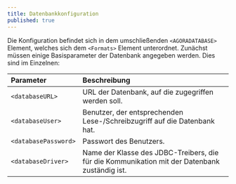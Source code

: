 ```yaml
---
title: Datenbankkonfiguration
published: true
---
```


Die Konfiguration befindet sich in dem umschließenden `<AGORADATABASE>` Element, welches sich dem `<Formats>` Element unterordnet. Zunächst müssen einige Basisparameter der Datenbank angegeben werden. Dies sind im Einzelnen:

| Parameter | Beschreibung |
| :--- | :--- |
| `<databaseURL>` | URL der Datenbank, auf die zugegriffen werden soll. |
| `<databaseUser>` | Benutzer, der entsprechenden Lese-/Schreibzugriff auf die Datenbank hat. |
| `<databasePassword>` | Passwort des Benutzers. |
| `<databaseDriver>` | Name der Klasse des JDBC-Treibers, die für die Kommunikation mit der Datenbank zuständig ist. |




